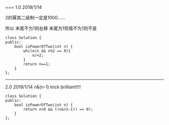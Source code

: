 ===
1.0 2019/1/14

2的幂其二级制一定是1000……

所以 末尾不为1则右移 末尾为1但值不为1则不是
```
class Solution {
public:
    bool isPowerOfTwo(int n) {
        while(n && n%2 == 0){
            n/=2;
        }
        return n==1;
    }
};
```

---
2.0 2019/1/14
n&(n-1) trick
brilliant!!!!
```
class Solution {
public:
    bool isPowerOfTwo(int n) {
        return n>0 && ((n&(n-1)) == 0);
    }
};
```
